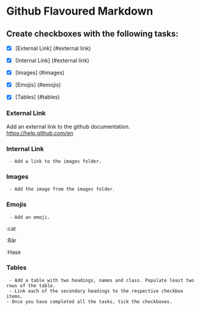 # Github Flavoured Markdown

## Create checkboxes with the following tasks: 

- [X] [External Link] (#external link)
- [X] [Internal Link] (#external link)
- [X] [Images] (#images)
- [X] [Emojis] (#emojis)
- [X] [Tables] (#tables)


### External Link
 Add an external link to the github documentation. https://help.github.com/en
 
 
### Internal Link
     - Add a link to the images folder.
 
 
### Images
     
     - Add the image from the images folder. 
 
 
### Emojis
     - Add an emoji. 
:cat 
 
:Bär  
 
:Hase  
 
 
### Tables
     - Add a table with two headings, names and class. Populate least two rows of the table.
     - Link each of the secondary headings to the respective checkbox items.
    - Once you have completed all the tasks, tick the checkboxes.
